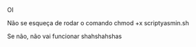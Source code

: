 OI

Não se esqueça de rodar o comando chmod +x scriptyasmin.sh

Se não, não vai funcionar shahshahshas
